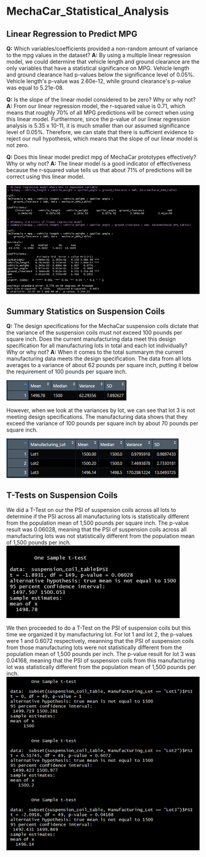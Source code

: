 # MechaCar_Statistical_Analysis
## Linear Regression to Predict MPG
**Q:** Which variables/coefficients provided a non-random amount of variance to the mpg values in the dataset?
**A:** By using a multiple linear regression model, we could determine that vehicle length and ground clearance are the only variables that have a statistical significance on MPG. Vehicle length and ground clearance had p-values below the significance level of 0.05%. Vehicle length's p-value was 2.60e-12, while ground clearance's p-value was equal to 5.21e-08.

**Q:** Is the slope of the linear model considered to be zero? Why or why not?
**A:** From our linear regression model, the r-squared value is 0.71, which means that roughly 70% of all MPG predictions will be correct when using this linear model. Furthermore, since the p-value of our linear regression analysis is 5.35 x 10-11, it is much smaller than our assumed significance level of 0.05%. Therefore, we can state that there is sufficient evidence to reject our null hypothesis, which means that the slope of our linear model is not zero.

**Q:** Does this linear model predict mpg of MechaCar prototypes effectively? Why or why not?
**A:** The linear model is a good indicator of effectiveness because the r-squared value tells us that about 71% of predictions will be correct using this linear model.

![Image of results in R console Del 1](https://github.com/jlozano1990/MechaCar_Statistical_Analysis/blob/main/Images/Deliverable_1_Results.PNG)

## Summary Statistics on Suspension Coils
**Q:** The design specifications for the MechaCar suspension coils dictate that the variance of the suspension coils must not exceed 100 pounds per square inch. Does the current manufacturing data meet this design specification for all manufacturing lots in total and each lot individually? Why or why not?
**A:** When it comes to the total summarym the current manufacturing data meets the design specification. The data from all lots averages to a variance of about 62 pounds per square inch, putting it below the requirement of 100 pounds per square inch.

![PSI total summary](https://github.com/jlozano1990/MechaCar_Statistical_Analysis/blob/main/Images/PSI_total_summary.PNG)

However, when we look at the variances by lot, we can see that lot 3 is not meeting design specifications. The manufacturing data shows that they exceed the variance of 100 pounds per square inch by about 70 pounds per square inch.

![Psi summary by lot](https://github.com/jlozano1990/MechaCar_Statistical_Analysis/blob/main/Images/PSI_summary_by_LOT.PNG)

## T-Tests on Suspension Coils
We did a T-Test on our the PSI of suspension coils across all lots to determine if the PSI across all manufacturing lots is statistically different from the population mean of 1,500 pounds per square inch. The p-value result was 0.06028, meaning that the PSI of suspension coils across all manufacturing lots was not statistically different from the population mean of 1,500 pounds per inch.
![T-test on whole datatset](https://github.com/jlozano1990/MechaCar_Statistical_Analysis/blob/main/Images/total_T_test.PNG)

We then proceeded to do a T-Test on the PSI of suspension coils but this time we organized it by manufacturing lot. For lot 1 and lot 2, the p-values were 1 and 0.6072 respectively, meanning that the PSI of suspension coils from those manufacturing lots were not statistically different from the population mean of 1,500 pounds per inch. The p-value result for lot 3 was 0.04168, meaning that the PSI of suspension coils from this manufacturing lot was statistically different from the population mean of 1,500 pounds per inch.
![T-test subset by lots](https://github.com/jlozano1990/MechaCar_Statistical_Analysis/blob/main/Images/t_test_subset_by_lots.PNG)
